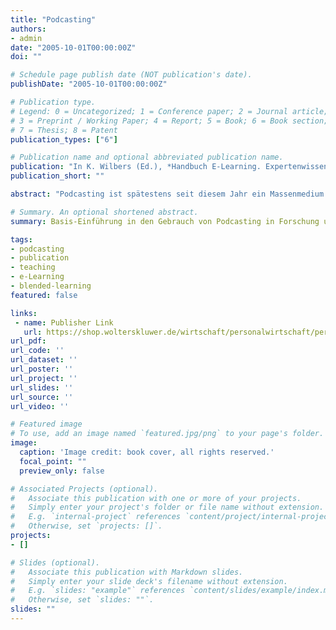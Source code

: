 ```yaml
---
title: "Podcasting"
authors:
- admin
date: "2005-10-01T00:00:00Z"
doi: ""

# Schedule page publish date (NOT publication's date).
publishDate: "2005-10-01T00:00:00Z"

# Publication type.
# Legend: 0 = Uncategorized; 1 = Conference paper; 2 = Journal article;
# 3 = Preprint / Working Paper; 4 = Report; 5 = Book; 6 = Book section;
# 7 = Thesis; 8 = Patent
publication_types: ["6"]

# Publication name and optional abbreviated publication name.
publication: "In K. Wilbers (Ed.), *Handbuch E-Learning. Expertenwissen aus Wissenschaft und Praxis. Strategien—Instrumente—Fallstudien* (pp. 2002-2016). Fachverlag Deutscher Wirtschaftsdienst"
publication_short: ""

abstract: "Podcasting ist spätestens seit diesem Jahr ein Massenmedium geworden und hat sich als Radio-on-Demand im Internet durchgesetzt. Der folgende Beitrag zeigt jedoch, dass dieses Medium nicht nur in dem relativ beschränkten Umfang als Online-Audio-Datei zum herunterladen verstanden werden sollte, sondern vielmehr als wirkungsvolles kostengünstiges plattform- übergreifendes Medium gerade im E-Learning-Bereich. Bestehende PC- Technologien machen semi-professionelle Ergebnisse in der Produktions- stufe auch mit geringstem Budget und Personal möglich."

# Summary. An optional shortened abstract.
summary: Basis-Einführung in den Gebrauch von Podcasting in Forschung und Wirtschaft.

tags:
- podcasting
- publication
- teaching
- e-Learning
- blended-learning
featured: false

links:
 - name: Publisher Link
   url: https://shop.wolterskluwer.de/wirtschaft/personalwirtschaft/personalentwicklung/33298000-handbuch-e-learning.html
url_pdf:
url_code: ''
url_dataset: ''
url_poster: ''
url_project: ''
url_slides: ''
url_source: ''
url_video: ''

# Featured image
# To use, add an image named `featured.jpg/png` to your page's folder.
image:
  caption: 'Image credit: book cover, all rights reserved.'
  focal_point: ""
  preview_only: false

# Associated Projects (optional).
#   Associate this publication with one or more of your projects.
#   Simply enter your project's folder or file name without extension.
#   E.g. `internal-project` references `content/project/internal-project/index.md`.
#   Otherwise, set `projects: []`.
projects:
- []

# Slides (optional).
#   Associate this publication with Markdown slides.
#   Simply enter your slide deck's filename without extension.
#   E.g. `slides: "example"` references `content/slides/example/index.md`.
#   Otherwise, set `slides: ""`.
slides: ""
---
```

